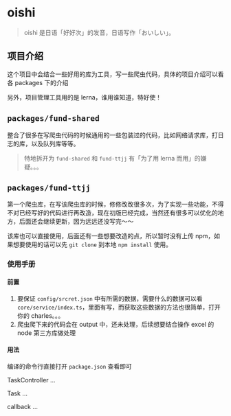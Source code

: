 # oishi

> oishi 是日语「好好次」的发音，日语写作「おいしい」。

## 项目介绍

这个项目中会结合一些好用的库为工具，写一些爬虫代码，具体的项目介绍可以看各 packages 下的介绍

另外，项目管理工具用的是 lerna，谁用谁知道，特好使！

## `packages/fund-shared`

整合了很多在写爬虫代码的时候通用的一些包装过的代码，比如网络请求库，打日志的库，以及队列库等等。

> 特地拆开为 `fund-shared` 和 `fund-ttjj` 有「为了用 lerna 而用」的嫌疑。。。

## `packages/fund-ttjj`

第一个爬虫库，在写该爬虫库的时候，修修改改很多次，为了实现一些功能，不得不对已经写好的代码进行再改造，现在初版已经完成，当然还有很多可以优化的地方，后面还会继续更新，因为远远还没写完～～

该库也可以直接使用，后面还有一些想要改造的点，所以暂时没有上传 npm，如果想要使用的话可以先 `git clone` 到本地 `npm install` 使用。

### 使用手册

#### 前置

1. 要保证 `config/srcret.json` 中有所需的数据，需要什么的数据可以看 `core/service/index.ts`，里面有写，而获取这些数据的方法也很简单，打开你的 charles。。。
2. 爬虫爬下来的代码会在 output 中，还未处理，后续想要结合操作 excel 的 node 第三方库做处理

#### 用法

编译的命令行直接打开 `package.json` 查看即可

TaskController
...

Task
...

callback
...
